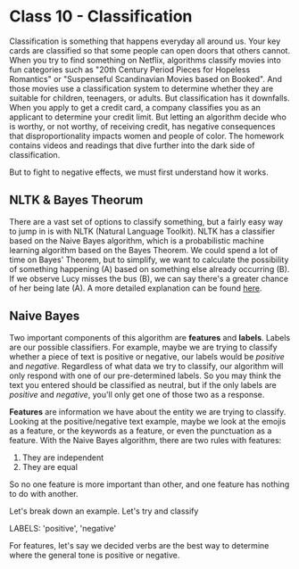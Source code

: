# Class 10 - Classification

Classification is something that happens everyday all around us. Your key cards are classified so that some people can open doors that others cannot. When you try to find something on Netflix, algorithms classify movies into fun categories such as "20th Century Period Pieces for Hopeless Romantics" or "Suspenseful Scandinavian Movies based on Booked". And those movies use a classification system to determine whether they are suitable for children, teenagers, or adults. But classification has it downfalls. When you apply to get a credit card, a company classifies you as an applicant to determine your credit limit. But letting an algorithm decide who is worthy, or not worthy, of receiving credit, has negative consequences that disproportionality impacts women and people of color. The homework contains videos and readings that dive further into the dark side of classification.

But to fight to negative effects, we must first understand how it works.

## NLTK & Bayes Theorum

There are a vast set of options to classify something, but a fairly easy way to jump in is with NLTK (Natural Language Toolkit). NLTK has a classifier based on the Naive Bayes algorithm, which is a probabilistic machine learning algorithm based on the Bayes Theorem.  We could spend a lot of time on Bayes' Theorem, but to simplify, we want to calculate the possibility of something happening (A) based on something else already occurring (B). If we observe Lucy misses the bus (B), we can say there's a greater chance of her being late (A). A more detailed explanation can be found [here](https://www.kdnuggets.com/2020/06/naive-bayes-algorithm-everything.html).

## Naive Bayes

Two important components of this algorithm are **features** and **labels**. Labels are our possible classifiers. For example, maybe we are trying to classify whether a piece of text is positive or negative, our labels would be *positive* and *negative*. Regardless of what data we try to classify, our algorithm will only respond with one of our pre-determined labels. So you may think the text you entered should be classified as neutral, but if the only labels are *positive* and *negative*, you'll only get one of those two as a response.

**Features** are information we have about the entity we are trying to classify. Looking at the positive/negative text example, maybe we look at the emojis as a feature, or the keywords as a feature, or even the punctuation as a feature. With the Naive Bayes algorithm, there are two rules with features:

1. They are independent
2. They are equal

So no one feature is more important than other, and one feature has nothing to do with another. 

Let's break down an example. Let's try and classify 

LABELS: 'positive', 'negative'

For features, let's say we decided verbs are the best way to determine where the general tone is positive or negative.



